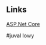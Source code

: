 ## Links
[ASP.Net Core](https://www.chubbydeveloper.com/top-20-asp-net-core-interview-questions/)

#juval lowy
